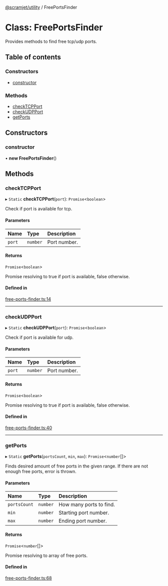 [@scramjet/utility](../README.md) / FreePortsFinder

# Class: FreePortsFinder

Provides methods to find free tcp/udp ports.

## Table of contents

### Constructors

- [constructor](freeportsfinder.md#constructor)

### Methods

- [checkTCPPort](freeportsfinder.md#checktcpport)
- [checkUDPPort](freeportsfinder.md#checkudpport)
- [getPorts](freeportsfinder.md#getports)

## Constructors

### constructor

• **new FreePortsFinder**()

## Methods

### checkTCPPort

▸ `Static` **checkTCPPort**(`port`): `Promise`<`boolean`\>

Check if port is available for tcp.

#### Parameters

| Name | Type | Description |
| :------ | :------ | :------ |
| `port` | `number` | Port number. |

#### Returns

`Promise`<`boolean`\>

Promise resolving to true if port is available, false otherwise.

#### Defined in

[free-ports-finder.ts:14](https://github.com/scramjetorg/transform-hub/blob/HEAD/packages/utility/src/free-ports-finder.ts#L14)

___

### checkUDPPort

▸ `Static` **checkUDPPort**(`port`): `Promise`<`boolean`\>

Check if port is available for udp.

#### Parameters

| Name | Type | Description |
| :------ | :------ | :------ |
| `port` | `number` | Port number. |

#### Returns

`Promise`<`boolean`\>

Promise resolving to true if port is available, false otherwise.

#### Defined in

[free-ports-finder.ts:40](https://github.com/scramjetorg/transform-hub/blob/HEAD/packages/utility/src/free-ports-finder.ts#L40)

___

### getPorts

▸ `Static` **getPorts**(`portsCount`, `min`, `max`): `Promise`<`number`[]\>

Finds desired amount of free ports in the given range. If there are not enough free ports, error is thrown.

#### Parameters

| Name | Type | Description |
| :------ | :------ | :------ |
| `portsCount` | `number` | How many ports to find. |
| `min` | `number` | Starting port number. |
| `max` | `number` | Ending port number. |

#### Returns

`Promise`<`number`[]\>

Promise resolving to array of free ports.

#### Defined in

[free-ports-finder.ts:68](https://github.com/scramjetorg/transform-hub/blob/HEAD/packages/utility/src/free-ports-finder.ts#L68)
